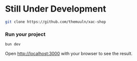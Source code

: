 # Still Under Development

```bash
git clone https://github.com/themuuln/xac-shop
```

### Run your project

```bash
bun dev
```

Open [http://localhost:3000](http://localhost:3000) with your browser to see the result.
